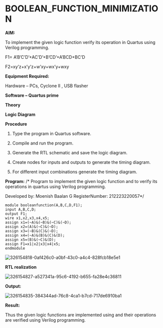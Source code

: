 # BOOLEAN_FUNCTION_MINIMIZATION

**AIM:**

To implement the given logic function verify its operation in Quartus using Verilog programming.

F1= A’B’C’D’+AC’D’+B’CD’+A’BCD+BC’D 

F2=xy’z+x’y’z+w’xy+wx’y+wxy

**Equipment Required:**

Hardware – PCs, Cyclone II , USB flasher

**Software – Quartus prime**

**Theory**

**Logic Diagram**

**Procedure**

1.	Type the program in Quartus software.

2.	Compile and run the program.

3.	Generate the RTL schematic and save the logic diagram.

4.	Create nodes for inputs and outputs to generate the timing diagram.

5.	For different input combinations generate the timing diagram.


**Program:**
/* Program to implement the given logic function and to verify its operations in quartus using Verilog programming.

Developed by: Moenish Baalan G
RegisterNumber: 212223220057*/
``` 
module booleanfunction(A,B,C,D,F1); 
input A,B,C,D; 
output F1; 
wire x1,x2,x3,x4,x5; 
assign x1=(~A)&(~B)&(~C)&(~D); 
assign x2=(A)&(~C)&(~D); 
assign x3=(~B)&(C)&(~D); 
assign x4=(~A)&(B)&(C)&(D); 
assign x5=(B)&(~C)&(D); 
assign F1=x1|x2|x3|x4|x5; 
endmodule 
```
![326154818-0af426c0-a0bf-43c0-a4c4-828fcb18e5e1](https://github.com/MoenishBaalan/BOOLEAN_FUNCTION_MINIMIZATION/assets/147473396/b60946bc-e224-4cae-8268-58b7d2d002d3)



**RTL realization**

![326154827-a527341a-95c6-4192-b655-fa28e4c36811](https://github.com/MoenishBaalan/BOOLEAN_FUNCTION_MINIMIZATION/assets/147473396/2ef5e787-8c67-4beb-a373-45a712491f25)



**Output:**

![326154835-384344ad-76c8-4ca1-b7cd-717de6910ba1](https://github.com/MoenishBaalan/BOOLEAN_FUNCTION_MINIMIZATION/assets/147473396/ec52b5f7-1b07-41b2-b2ba-900c18f72ba5)


**Result:**

Thus the given logic functions are implemented using and their operations are verified using Verilog programming.
